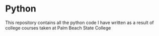 # Python
This repository contains all the python code I have written as a result of college courses taken at Palm Beach State College
